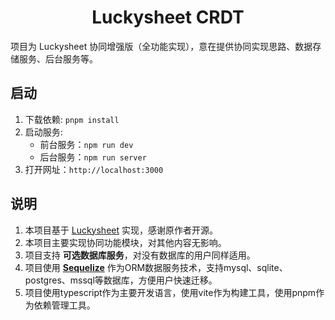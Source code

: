<h1 align="center">Luckysheet CRDT</h1>
项目为 Luckysheet 协同增强版（全功能实现），意在提供协同实现思路、数据存储服务、后台服务等。

## 启动
1. 下载依赖: `pnpm install`
2. 启动服务: 
    - 前台服务：`npm run dev`
    - 后台服务：`npm run server`
3. 打开网址：`http://localhost:3000`

## 说明
1. 本项目基于 [Luckysheet](https://github.com/mengshukeji/Luckysheet) 实现，感谢原作者开源。
2. 本项目主要实现协同功能模块，对其他内容无影响。
3. 项目支持 **可选数据库服务**，对没有数据库的用户同样适用。
4. 项目使用 **[Sequelize](https://www.sequelize.cn/)** 作为ORM数据服务技术，支持mysql、sqlite、postgres、mssql等数据库，方便用户快速迁移。
5. 项目使用typescript作为主要开发语言，使用vite作为构建工具，使用pnpm作为依赖管理工具。